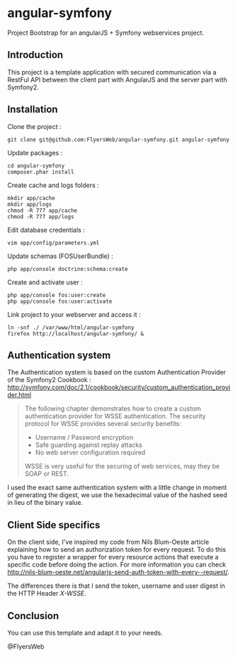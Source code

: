 angular-symfony
===============

Project Bootstrap for an angularJS + Symfony webservices project.

Introduction
------------

This project is a template application with secured communication via a RestFul API between the client part with AngularJS and the server part with Symfony2.

Installation
------------

Clone the project :

	git clone git@github.com:FlyersWeb/angular-symfony.git angular-symfony

Update packages :

	cd angular-symfony
	composer.phar install

Create cache and logs folders :

	mkdir app/cache
	mkdir app/logs
	chmod -R 777 app/cache
	chmod -R 777 app/logs

Edit database credentials :

	vim app/config/parameters.yml

Update schemas (FOSUserBundle) :

 	php app/console doctrine:schema:create

Create and activate user :

	php app/console fos:user:create
	php app/console fos:user:activate

Link project to your webserver and access it :

	ln -snf ./ /var/www/html/angular-symfony
	firefox http://localhost/angular-symfony/ &

Authentication system
---------------------

The Authentication system is based on the custom Authentication Provider of the Symfony2 Cookbook : http://symfony.com/doc/2.1/cookbook/security/custom_authentication_provider.html

> The following chapter demonstrates how to create a custom authentication provider for WSSE authentication. The security protocol for WSSE provides several security benefits:
> * Username / Password encryption
> * Safe guarding against replay attacks
> * No web server configuration required
> 
> WSSE is very useful for the securing of web services, may they be SOAP or REST.

I used the exact same authentication system with a little change in moment of generating the digest, we use the hexadecimal value of the hashed seed in lieu of the binary value.

Client Side specifics
---------------------

On the client side, I've inspired my code from Nils Blum-Oeste article explaining how to send an authorization token for every request. To do this you have to register a wrapper for every resource actions that execute a specific code before doing the action. For more information you can check http://nils-blum-oeste.net/angularjs-send-auth-token-with-every--request/.

The differences there is that I send the token, username and user digest in the HTTP Header *X-WSSE*.

Conclusion
----------

You can use this template and adapt it to your needs.

@FlyersWeb


